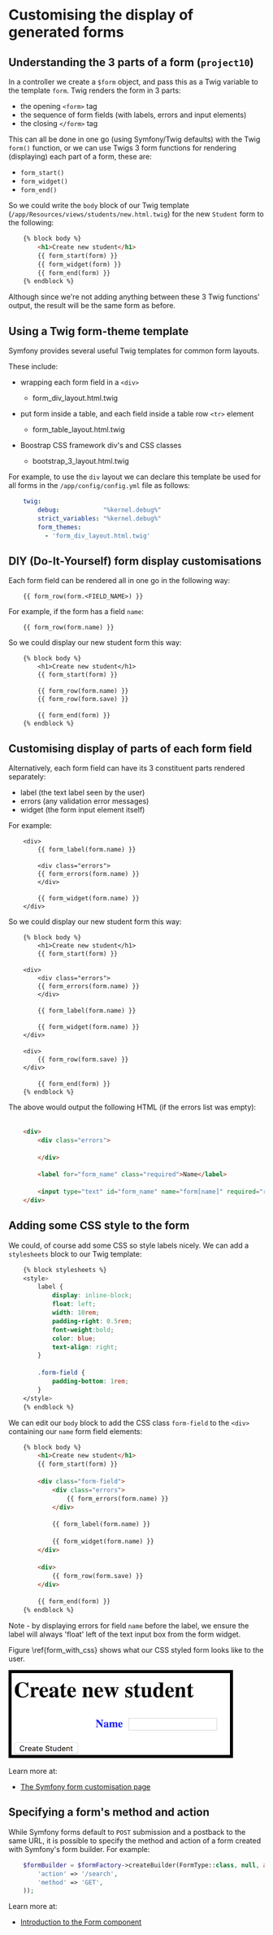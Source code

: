 
# Customising the display of generated forms

## Understanding the 3 parts of a form  (`project10`)

In a controller we  create a `$form` object, and pass this as a Twig variable to the template `form`.
Twig renders the form in 3 parts:

- the opening `<form>` tag
- the sequence of form fields (with labels, errors and input elements)
- the closing `</form>` tag

This can all be done in one go (using Symfony/Twig defaults) with the Twig `form()` function, or we can use Twigs  3 form functions for rendering (displaying) each part of a form, these are:

- `form_start()`
- `form_widget()`
- `form_end()`


So we could write the `body` block of our Twig template (`/app/Resources/views/students/new.html.twig`) for the new `Student` form to the following:

```html
    {% block body %}
        <h1>Create new student</h1>
        {{ form_start(form) }}
        {{ form_widget(form) }}
        {{ form_end(form) }}
    {% endblock %}
```

Although since we're not adding anything between these 3 Twig functions' output, the result will be the same form as before.

## Using a Twig form-theme template

Symfony provides several useful Twig templates for common form layouts.

These include:

- wrapping each form field in a `<div>`
    - form_div_layout.html.twig

- put form inside a table, and each field inside a table row `<tr>` element
    - form_table_layout.html.twig

- Boostrap CSS framework div's and CSS classes
    - bootstrap_3_layout.html.twig



For example, to use the `div` layout we can declare this template be used for all forms in the `/app/config/config.yml` file as follows:

```yaml
    twig:
        debug:            "%kernel.debug%"
        strict_variables: "%kernel.debug%"
        form_themes:
          - 'form_div_layout.html.twig'
```



## DIY (Do-It-Yourself) form display customisations

Each form field can be rendered all in one go in the following way:

```
    {{ form_row(form.<FIELD_NAME>) }}
```

For example, if the form has a field `name`:

```
    {{ form_row(form.name) }}
```

So we could display our new student form this way:

```
    {% block body %}
        <h1>Create new student</h1>
        {{ form_start(form) }}

        {{ form_row(form.name) }}
        {{ form_row(form.save) }}

        {{ form_end(form) }}
    {% endblock %}
```

## Customising display of parts of each form field

Alternatively, each form field can have its 3 constituent parts rendered separately:

- label (the text label seen by the user)
- errors (any validation error messages)
- widget (the form input element itself)

For example:

```
    <div>
        {{ form_label(form.name) }}

        <div class="errors">
        {{ form_errors(form.name) }}
        </div>

        {{ form_widget(form.name) }}
    </div>
```
So we could display our new student form this way:

```
    {% block body %}
        <h1>Create new student</h1>
        {{ form_start(form) }}

    <div>
        <div class="errors">
        {{ form_errors(form.name) }}
        </div>

        {{ form_label(form.name) }}

        {{ form_widget(form.name) }}
    </div>

    <div>
        {{ form_row(form.save) }}
    </div>

        {{ form_end(form) }}
    {% endblock %}
```

The above would output the following HTML (if the errors list was empty):

```html

    <div>
        <div class="errors">

        </div>

        <label for="form_name" class="required">Name</label>

        <input type="text" id="form_name" name="form[name]" required="required" />
    </div>
```

## Adding some CSS style to the form

We could, of course add some CSS so style labels nicely. We can add a `stylesheets` block to our Twig template:

```css
    {% block stylesheets %}
    <style>
        label {
            display: inline-block;
            float: left;
            width: 10rem;
            padding-right: 0.5rem;
            font-weight:bold;
            color: blue;
            text-align: right;
        }

        .form-field {
            padding-bottom: 1rem;
        }
    </style>
    {% endblock %}
```

We can edit our `body` block to add the CSS class `form-field` to the `<div>` containing our `name` form field elements:

```html
    {% block body %}
        <h1>Create new student</h1>
        {{ form_start(form) }}

        <div class="form-field">
            <div class="errors">
                {{ form_errors(form.name) }}
            </div>

            {{ form_label(form.name) }}

            {{ form_widget(form.name) }}
        </div>

        <div>
            {{ form_row(form.save) }}
        </div>

        {{ form_end(form) }}
    {% endblock %}
```

Note - by displaying errors for field `name` before the label, we ensure the label will always 'float' left of the text input box from the form widget.

Figure \ref{form_with_css} shows what our CSS styled form looks like to the user.



![Browser rendering of generated form with CSS. \label{form_with_css}](./03_figures/forms/7_css_form_sm.png)

Learn more at:

- [The Symfony form customisation page](https://symfony.com/doc/current/form/form_customization.html)


## Specifying a form's **method** and **action**

While Symfony forms default to `POST` submission and a postback to the same URL, it is possible to specify the method and action of a form created with Symfony's form builder. For example:

```php
    $formBuilder = $formFactory->createBuilder(FormType::class, null, array(
        'action' => '/search',
        'method' => 'GET',
    ));
```



Learn more at:

- [Introduction to the Form component](https://symfony.com/doc/current/components/form.html)

